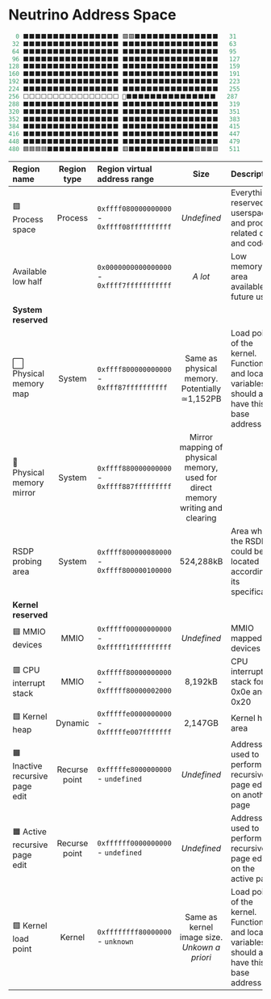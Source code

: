 # Neutrino Address Space
```c
  0 ⬛⬛⬛⬛⬛⬛⬛⬛⬛⬛⬛⬛⬛⬛⬛⬛ 🟪🟪⬛⬛⬛⬛⬛⬛⬛⬛⬛⬛⬛⬛⬛⬛   31
 32 ⬛⬛⬛⬛⬛⬛⬛⬛⬛⬛⬛⬛⬛⬛⬛⬛ ⬛⬛⬛⬛⬛⬛⬛⬛⬛⬛⬛⬛⬛⬛⬛⬛   63
 64 ⬛⬛⬛⬛⬛⬛⬛⬛⬛⬛⬛⬛⬛⬛⬛⬛ ⬛⬛⬛⬛⬛⬛⬛⬛⬛⬛⬛⬛⬛⬛⬛⬛   95 
 96 ⬛⬛⬛⬛⬛⬛⬛⬛⬛⬛⬛⬛⬛⬛⬛⬛ ⬛⬛⬛⬛⬛⬛⬛⬛⬛⬛⬛⬛⬛⬛⬛⬛   127
128 ⬛⬛⬛⬛⬛⬛⬛⬛⬛⬛⬛⬛⬛⬛⬛⬛ ⬛⬛⬛⬛⬛⬛⬛⬛⬛⬛⬛⬛⬛⬛⬛⬛   159
160 ⬛⬛⬛⬛⬛⬛⬛⬛⬛⬛⬛⬛⬛⬛⬛⬛ ⬛⬛⬛⬛⬛⬛⬛⬛⬛⬛⬛⬛⬛⬛⬛⬛   191
192 ⬛⬛⬛⬛⬛⬛⬛⬛⬛⬛⬛⬛⬛⬛⬛⬛ ⬛⬛⬛⬛⬛⬛⬛⬛⬛⬛⬛⬛⬛⬛⬛⬛   223
224 ⬛⬛⬛⬛⬛⬛⬛⬛⬛⬛⬛⬛⬛⬛⬛⬛ ⬛⬛⬛⬛⬛⬛⬛⬛⬛⬛⬛⬛⬛⬛⬛⬛   255
256 ⬜⬜⬜⬜⬜⬜⬜⬜⬜⬜⬜⬜⬜⬜⬜⬜ 🔲⬛⬛⬛⬛⬛⬛⬛⬛⬛⬛⬛⬛⬛⬛⬛   287
288 ⬛⬛⬛⬛⬛⬛⬛⬛⬛⬛⬛⬛⬛⬛⬛⬛ ⬛⬛⬛⬛⬛⬛⬛⬛⬛⬛⬛⬛⬛⬛⬛⬛   319
320 ⬛⬛⬛⬛⬛⬛⬛⬛⬛⬛⬛⬛⬛⬛⬛⬛ ⬛⬛⬛⬛⬛⬛⬛⬛⬛⬛⬛⬛⬛⬛⬛⬛   351
352 ⬛⬛⬛⬛⬛⬛⬛⬛⬛⬛⬛⬛⬛⬛⬛⬛ ⬛⬛⬛⬛⬛⬛⬛⬛⬛⬛⬛⬛⬛⬛⬛⬛   383
384 ⬛⬛⬛⬛⬛⬛⬛⬛⬛⬛⬛⬛⬛⬛⬛⬛ ⬛⬛⬛⬛⬛⬛⬛⬛⬛⬛⬛⬛⬛⬛⬛⬛   415
416 ⬛⬛⬛⬛⬛⬛⬛⬛⬛⬛⬛⬛⬛⬛⬛⬛ ⬛⬛⬛⬛⬛⬛⬛⬛⬛⬛⬛⬛⬛⬛⬛⬛   447
448 ⬛⬛⬛⬛⬛⬛⬛⬛⬛⬛⬛⬛⬛⬛⬛⬛ ⬛⬛⬛⬛⬛⬛⬛⬛⬛⬛⬛⬛⬛⬛⬛⬛   479
480 🟦🟦🟦🟦⬛⬛⬛⬛⬛⬛⬛⬛⬛⬛⬛⬛ 🟥⬛⬛⬛⬛⬛⬛⬛⬛⬛⬛⬛🟩🟧🟧🟩   511
```

| Region name | Region type | Region virtual address range | Size | Description | 
| :--- | :---: | :--- | :---: | :--- |
| 🟪 Process space | Process | `0xffff080000000000` - `0xffff08ffffffffff` | *Undefined* | Everything reserved for userspace and process related data and code
| Available low half | | `0x0000000000000000` - `0xffff7fffffffffff` | *A lot* | Low memory area available for future use
| **System reserved** 
| ⬜ Physical memory map | System | `0xffff800000000000` - `0xfff87ffffffffff` | Same as physical memory. Potentially ≃1,152PB | Load point of the kernel. Functions and local variables should all have this base address
| 🔲 Physical memory mirror | System | `0xffff880000000000` - `0xffff887fffffffff` | Mirror mapping of physical memory, used for direct memory writing and clearing
| RSDP probing area | System | `0xffff800000080000` - `0xffff800000100000` | 524,288kB | Area where the RSDP could be located according to its specification
| **Kernel reserved** 
| 🟦 MMIO devices | MMIO | `0xfffff00000000000` - `0xfffff1ffffffffff` | *Undefined* | MMIO mapped devices
| 🟥 CPU interrupt stack | MMIO | `0xfffff80000000000` - `0xfffff80000002000` | 8,192kB | CPU interrupt stack for 0x0e and 0x20
| 🟩 Kernel heap | Dynamic | `0xfffffe0000000000` - `0xfffffe007fffffff` | 2,147GB | Kernel heap area
| 🟧 Inactive recursive page edit | Recurse point | `0xfffffe8000000000` - `undefined` | *Undefined* | Address used to perform recursive page editing on another page
| 🟧 Active recursive page edit | Recurse point | `0xffffff0000000000` - `undefined` | *Undefined* | Address used to perform recursive page editing on the active page
| 🟩 Kernel load point | Kernel | `0xffffffff80000000` - `unknown` | Same as kernel image size. *Unkown a priori* | Load point of the kernel. Functions and local variables should all have this base address